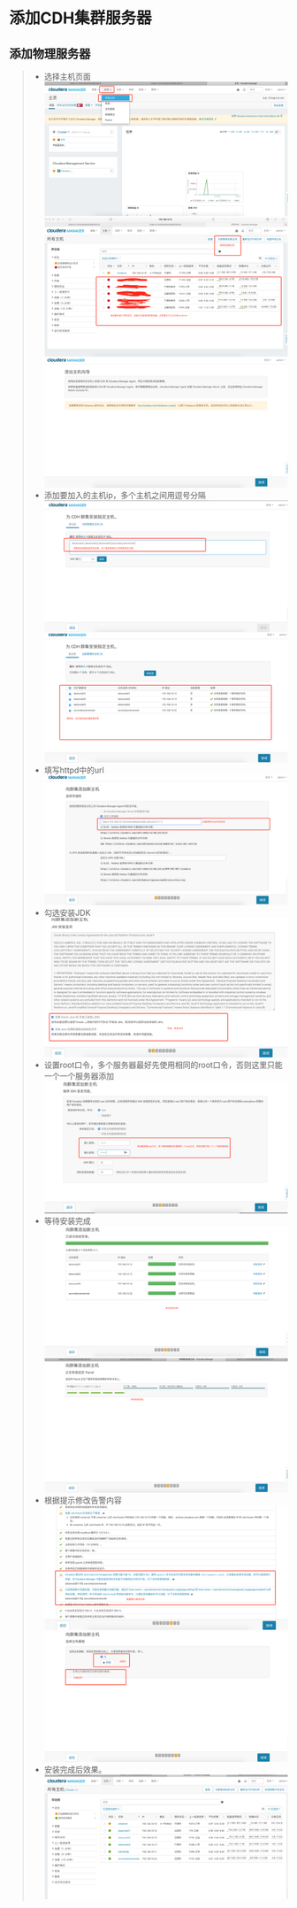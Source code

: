 # 添加CDH集群服务器
## 添加物理服务器
> * 选择主机页面
> ![add_data_step1][1]
> ![add_data_step2][2]
> ![add_data_step3][3]
> * 添加要加入的主机ip，多个主机之间用逗号分隔
> ![add_data_step4][4]
> ![add_data_step5][5]
> * 填写httpd中的url
> ![add_data_step6][6]
> * 勾选安装JDK
> ![add_data_step7][7]
> * 设置root口令，多个服务器最好先使用相同的root口令，否则这里只能一个一个服务器添加
> ![add_data_step8][8]
> * 等待安装完成
> ![add_data_step9][9]
> ![add_data_step10][10]
> * 根据提示修改告警内容
> ![add_data_step11][11]
> ![add_data_step12][12]
> * 安装完成后效果。
> ![add_data_step13][13]


[1]:./images/add_data_step1.png
[2]:./images/add_data_step2.png
[3]:./images/add_data_step3.png
[4]:./images/add_data_step4.png
[5]:./images/add_data_step5.png
[6]:./images/add_data_step6.png
[7]:./images/add_data_step7.png
[8]:./images/add_data_step8.png
[9]:./images/add_data_step9.png
[10]:./images/add_data_step10.png
[11]:./images/add_data_step11.png
[12]:./images/add_data_step12.png
[13]:./images/add_data_step13.png

